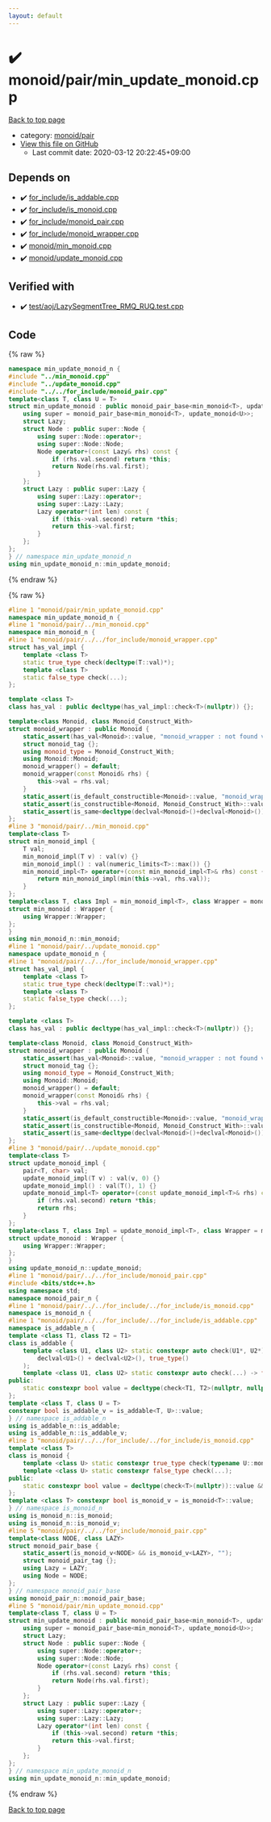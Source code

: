 ```yaml
---
layout: default
---
```


<!-- mathjax config similar to math.stackexchange -->
<script type="text/javascript" async
  src="https://cdnjs.cloudflare.com/ajax/libs/mathjax/2.7.5/MathJax.js?config=TeX-MML-AM_CHTML">
</script>
<script type="text/x-mathjax-config">
  MathJax.Hub.Config({
    TeX: { equationNumbers: { autoNumber: "AMS" }},
    tex2jax: {
      inlineMath: [ ['$','$'] ],
      processEscapes: true
    },
    "HTML-CSS": { matchFontHeight: false },
    displayAlign: "left",
    displayIndent: "2em"
  });
</script>

<script type="text/javascript" src="https://cdnjs.cloudflare.com/ajax/libs/jquery/3.4.1/jquery.min.js"></script>
<script src="https://cdn.jsdelivr.net/npm/jquery-balloon-js@1.1.2/jquery.balloon.min.js" integrity="sha256-ZEYs9VrgAeNuPvs15E39OsyOJaIkXEEt10fzxJ20+2I=" crossorigin="anonymous"></script>
<script type="text/javascript" src="../../../assets/js/copy-button.js"></script>
<link rel="stylesheet" href="../../../assets/css/copy-button.css" />


# :heavy_check_mark: monoid/pair/min_update_monoid.cpp

<a href="../../../index.html">Back to top page</a>

* category: <a href="../../../index.html#8bd1ab4c7cd9516f57d0eb7bdbde5819">monoid/pair</a>
* <a href="{{ site.github.repository_url }}/blob/master/monoid/pair/min_update_monoid.cpp">View this file on GitHub</a>
    - Last commit date: 2020-03-12 20:22:45+09:00




## Depends on

* :heavy_check_mark: <a href="../../for_include/is_addable.cpp.html">for_include/is_addable.cpp</a>
* :heavy_check_mark: <a href="../../for_include/is_monoid.cpp.html">for_include/is_monoid.cpp</a>
* :heavy_check_mark: <a href="../../for_include/monoid_pair.cpp.html">for_include/monoid_pair.cpp</a>
* :heavy_check_mark: <a href="../../for_include/monoid_wrapper.cpp.html">for_include/monoid_wrapper.cpp</a>
* :heavy_check_mark: <a href="../min_monoid.cpp.html">monoid/min_monoid.cpp</a>
* :heavy_check_mark: <a href="../update_monoid.cpp.html">monoid/update_monoid.cpp</a>


## Verified with

* :heavy_check_mark: <a href="../../../verify/test/aoj/LazySegmentTree_RMQ_RUQ.test.cpp.html">test/aoj/LazySegmentTree_RMQ_RUQ.test.cpp</a>


## Code

<a id="unbundled"></a>
{% raw %}
```cpp
namespace min_update_monoid_n {
#include "../min_monoid.cpp"
#include "../update_monoid.cpp"
#include "../../for_include/monoid_pair.cpp"
template<class T, class U = T>
struct min_update_monoid : public monoid_pair_base<min_monoid<T>, update_monoid<U>> {
	using super = monoid_pair_base<min_monoid<T>, update_monoid<U>>;
	struct Lazy;
	struct Node : public super::Node {
		using super::Node::operator+;
		using super::Node::Node;
		Node operator+(const Lazy& rhs) const {
			if (rhs.val.second) return *this;
			return Node(rhs.val.first);
		}
	};
	struct Lazy : public super::Lazy {
		using super::Lazy::operator+;
		using super::Lazy::Lazy;
		Lazy operator*(int len) const {
			if (this->val.second) return *this;
			return this->val.first;
		}
	};
};
} // namespace min_update_monoid_n
using min_update_monoid_n::min_update_monoid;
```
{% endraw %}

<a id="bundled"></a>
{% raw %}
```cpp
#line 1 "monoid/pair/min_update_monoid.cpp"
namespace min_update_monoid_n {
#line 1 "monoid/pair/../min_monoid.cpp"
namespace min_monoid_n {
#line 1 "monoid/pair/../../for_include/monoid_wrapper.cpp"
struct has_val_impl {
	template <class T>
	static true_type check(decltype(T::val)*);
	template <class T>
	static false_type check(...);
};

template <class T>
class has_val : public decltype(has_val_impl::check<T>(nullptr)) {};

template<class Monoid, class Monoid_Construct_With>
struct monoid_wrapper : public Monoid {
	static_assert(has_val<Monoid>::value, "monoid_wrapper : not found val.");
	struct monoid_tag {};
	using monoid_type = Monoid_Construct_With;
	using Monoid::Monoid;
	monoid_wrapper() = default;
	monoid_wrapper(const Monoid& rhs) {
		this->val = rhs.val;
	}
	static_assert(is_default_constructible<Monoid>::value, "monoid_wrapper : cannot construct(defalut).");
	static_assert(is_constructible<Monoid, Monoid_Construct_With>::value, "monoid_wrapper : cannot construct(Monoid_Construct_With).");
	static_assert(is_same<decltype(declval<Monoid>()+declval<Monoid>()), Monoid>::value, "monoid_wrapper : cannot +");
};
#line 3 "monoid/pair/../min_monoid.cpp"
template<class T>
struct min_monoid_impl {
	T val;
	min_monoid_impl(T v) : val(v) {}
	min_monoid_impl() : val(numeric_limits<T>::max()) {}
	min_monoid_impl<T> operator+(const min_monoid_impl<T>& rhs) const {
		return min_monoid_impl(min(this->val, rhs.val));
	}
};
template<class T, class Impl = min_monoid_impl<T>, class Wrapper = monoid_wrapper<Impl, T>>
struct min_monoid : Wrapper {
	using Wrapper::Wrapper;
};
}
using min_monoid_n::min_monoid;
#line 1 "monoid/pair/../update_monoid.cpp"
namespace update_monoid_n {
#line 1 "monoid/pair/../../for_include/monoid_wrapper.cpp"
struct has_val_impl {
	template <class T>
	static true_type check(decltype(T::val)*);
	template <class T>
	static false_type check(...);
};

template <class T>
class has_val : public decltype(has_val_impl::check<T>(nullptr)) {};

template<class Monoid, class Monoid_Construct_With>
struct monoid_wrapper : public Monoid {
	static_assert(has_val<Monoid>::value, "monoid_wrapper : not found val.");
	struct monoid_tag {};
	using monoid_type = Monoid_Construct_With;
	using Monoid::Monoid;
	monoid_wrapper() = default;
	monoid_wrapper(const Monoid& rhs) {
		this->val = rhs.val;
	}
	static_assert(is_default_constructible<Monoid>::value, "monoid_wrapper : cannot construct(defalut).");
	static_assert(is_constructible<Monoid, Monoid_Construct_With>::value, "monoid_wrapper : cannot construct(Monoid_Construct_With).");
	static_assert(is_same<decltype(declval<Monoid>()+declval<Monoid>()), Monoid>::value, "monoid_wrapper : cannot +");
};
#line 3 "monoid/pair/../update_monoid.cpp"
template<class T>
struct update_monoid_impl {
	pair<T, char> val;
	update_monoid_impl(T v) : val(v, 0) {}
	update_monoid_impl() : val(T(), 1) {}
	update_monoid_impl<T> operator+(const update_monoid_impl<T>& rhs) const {
		if (rhs.val.second) return *this;
		return rhs;
	}
};
template<class T, class Impl = update_monoid_impl<T>, class Wrapper = monoid_wrapper<Impl, T>>
struct update_monoid : Wrapper {
	using Wrapper::Wrapper;
};
}
using update_monoid_n::update_monoid;
#line 1 "monoid/pair/../../for_include/monoid_pair.cpp"
#include <bits/stdc++.h>
using namespace std;
namespace monoid_pair_n {
#line 1 "monoid/pair/../../for_include/../for_include/is_monoid.cpp"
namespace is_monoid_n {
#line 1 "monoid/pair/../../for_include/../for_include/is_addable.cpp"
namespace is_addable_n {
template <class T1, class T2 = T1>
class is_addable {
	template <class U1, class U2> static constexpr auto check(U1*, U2*) -> decltype(
		declval<U1>() + declval<U2>(), true_type()
	);
	template <class U1, class U2> static constexpr auto check(...) -> false_type;
public:
	static constexpr bool value = decltype(check<T1, T2>(nullptr, nullptr))::value;
};
template <class T, class U = T>
constexpr bool is_addable_v = is_addable<T, U>::value;
} // namespace is_addable_n
using is_addable_n::is_addable;
using is_addable_n::is_addable_v;
#line 3 "monoid/pair/../../for_include/../for_include/is_monoid.cpp"
template <class T>
class is_monoid {
	template <class U> static constexpr true_type check(typename U::monoid_tag*);
	template <class U> static constexpr false_type check(...);
public:
	static constexpr bool value = decltype(check<T>(nullptr))::value && is_addable_v<T>;
};
template <class T> constexpr bool is_monoid_v = is_monoid<T>::value;
} // namespace is_monoid_n
using is_monoid_n::is_monoid;
using is_monoid_n::is_monoid_v;
#line 5 "monoid/pair/../../for_include/monoid_pair.cpp"
template<class NODE, class LAZY>
struct monoid_pair_base {
	static_assert(is_monoid_v<NODE> && is_monoid_v<LAZY>, "");
	struct monoid_pair_tag {};
	using Lazy = LAZY;
	using Node = NODE;
};
} // namespace monoid_pair_base
using monoid_pair_n::monoid_pair_base;
#line 5 "monoid/pair/min_update_monoid.cpp"
template<class T, class U = T>
struct min_update_monoid : public monoid_pair_base<min_monoid<T>, update_monoid<U>> {
	using super = monoid_pair_base<min_monoid<T>, update_monoid<U>>;
	struct Lazy;
	struct Node : public super::Node {
		using super::Node::operator+;
		using super::Node::Node;
		Node operator+(const Lazy& rhs) const {
			if (rhs.val.second) return *this;
			return Node(rhs.val.first);
		}
	};
	struct Lazy : public super::Lazy {
		using super::Lazy::operator+;
		using super::Lazy::Lazy;
		Lazy operator*(int len) const {
			if (this->val.second) return *this;
			return this->val.first;
		}
	};
};
} // namespace min_update_monoid_n
using min_update_monoid_n::min_update_monoid;

```
{% endraw %}

<a href="../../../index.html">Back to top page</a>

